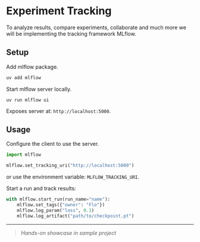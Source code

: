 # Experiment Tracking

To analyze results, compare experiments, collaborate and much more we will be implementing the tracking framework MLflow. 

## Setup
Add mlflow package.
```bash
uv add mlflow
```

Start mlflow server locally.
```
uv run mlflow ui
```
Exposes server at: `http://localhost:5000`.

## Usage
Configure the client to use the server.
```python
import mlflow

mlflow.set_tracking_uri("http://localhost:5000")
```
or use the environment variable: `MLFLOW_TRACKING_URI`.

Start a run and track results:
```python
with mlflow.start_run(run_name="name"):
    mlflow.set_tags({"owner": "Flo"})
    mlflow.log_param("loss", 0.1)
    mlflow.log_artifact("path/to/checkpoint.pt")
```

---
> *Hands-on showcase in sample project*

<!--
Setup and show UI
Implement
Run experiment
Show UI
Run another experiment with different config
Compare experiments in UI
-->